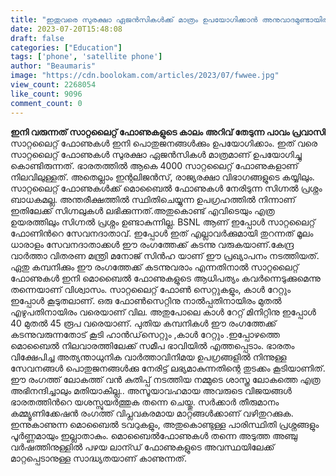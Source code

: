 ```yaml
---
title: "ഇതുവരെ സുരക്ഷാ ഏജൻസികൾക്ക് മാത്രം ഉപയോഗിക്കാൻ അനുവാദമുണ്ടായിരുന്ന സാറ്റലൈറ്റ് ഫോൺ ഇനി  പൊതുജനങ്ങൾക്കും ഉപയോഗിക്കാം, എന്താണ് അതിന്റെ സവിശേഷതകൾ"
date: 2023-07-20T15:48:08
draft: false
categories: ["Education"]
tags: ['phone', 'satellite phone']
author: "Beaumaris"
image: "https://cdn.boolokam.com/articles/2023/07/fwwee.jpg"
view_count: 2268054
like_count: 9096
comment_count: 0
---
```


**ഇനി വരുന്നത് സാറ്റലൈറ്റ് ഫോണുകളുടെ കാലം** **അറിവ് തേടുന്ന പാവം പ്രവാസി** സാറ്റലൈറ്റ് ഫോണുകള്‍ ഇനി പൊതുജനങ്ങള്‍ക്കും ഉപയോഗിക്കാം. ഇത് വരെ സാറ്റലൈറ്റ് ഫോണുകള്‍ സുരക്ഷാ ഏജന്‍സികള്‍ മാത്രമാണ് ഉപയോഗിച്ചു കൊണ്ടിരുന്നത്. ഭാരതത്തില്‍ ആകെ 4000 സാറ്റലൈറ്റ് ഫോണുകളാണ് നിലവിലുള്ളത്. അതെല്ലാം ഇന്റലിജന്‍സ്, രാജ്യരക്ഷാ വിഭാഗങ്ങളുടെ കയ്യിലും. സാറ്റലൈറ്റ് ഫോണുകള്‍ക്ക് മൊബൈല്‍ ഫോണുകള്‍ നേരിടുന്ന സിഗ്നല്‍ പ്രശ്നം ബാധകമല്ല. അന്തരീക്ഷത്തില്‍ സ്ഥിതിചെയ്യുന്ന ഉപഗ്രഹത്തില്‍ നിന്നാണ് ഇതിലേക്ക് സിഗ്നലുകള്‍ ലഭിക്കുന്നത്.അതുകൊണ്ട് എവിടെയും എത്ര ഉയരത്തിലും സിഗ്നല്‍ പ്രശ്നം ഉണ്ടാകുന്നില്ല. [](https://cdn.boolokam.com/articles/2023/07/fwwee.jpg) BSNL ആണ് ഇപ്പോള്‍ സാറ്റലൈറ്റ് ഫോണിന്‍റെ സേവനദാതാവ്. ഇപ്പോള്‍ ഇത് എല്ലാവര്‍ക്കുമായി തുറന്നത് മൂലം ധാരാളം സേവനദാതാക്കള്‍ ഈ രംഗത്തേക്ക് കടന്നു വരുകയാണ്.കേന്ദ്ര വാര്‍ത്താ വിതരണ മന്ത്രി മനോജ്‌ സിന്‍ഹ യാണ് ഈ പ്രഖ്യാപനം നടത്തിയത്. ഏതു കമ്പനിക്കും ഈ രംഗത്തേക്ക് കടന്നുവരാം എന്നതിനാല്‍ സാറ്റലൈറ്റ് ഫോണുകള്‍ ഇനി മൊബൈല്‍ ഫോണുകളുടെ ആധിപത്യം കവര്‍ന്നെടുക്കുമെന്നു തന്നെയാണ് വിശ്വാസം. സാറ്റലൈറ്റ് ഫോണ്‍ സെറ്റുകളും, കാള്‍ റേറ്റും ഇപ്പോള്‍ കൂടുതലാണ്. ഒരു ഫോണ്‍സെറ്റിനു നാല്‍പ്പതിനായിരം മുതല്‍ എഴുപതിനായിരം വരെയാണ് വില. അതുപോലെ കാള്‍ റേറ്റ് മിനിറ്റിനു ഇപ്പോള്‍ 40 മുതല്‍ 45 രൂപ വരെയാണ്. പുതിയ കമ്പനികള്‍ ഈ രംഗത്തേക്ക് കടന്നുവരുന്നതോട് കൂടി ഹാന്‍ഡ്‌സെറ്റും ,കാള്‍ റേറ്റും .ഇപ്പോഴത്തെ മൊബൈല്‍ നിലവാരത്തിലേക്ക് സമീപ ഭാവിയില്‍ എത്തപ്പെടാം. ഭാരതം വിക്ഷേപിച്ച അത്യന്താധുനിക വാര്‍ത്താവിനിമയ ഉപഗ്രങ്ങളില്‍ നിന്നുള്ള സേവനങ്ങള്‍ പൊതുജനങ്ങള്‍ക്കു നേരിട്ട് ലഭ്യമാകുന്നതിന്റെ തുടക്കം കൂടിയാണിത്. ഈ രംഗത്ത് ലോകത്ത് വന്‍ കുതിപ്പ് നടത്തിയ നമ്മുടെ ശാസ്ത്ര ലോകത്തെ എത്ര അഭിനന്ദിച്ചാലും മതിയാകില്ല.. അസൂയാവഹമായ അവരുടെ വിജയങ്ങള്‍ ഭാരതത്തിന്‍റെ യശസ്സുയര്‍ത്തുക തന്നെ ചെയ്തു. സര്‍ക്കാര്‍ തീരുമാനം കമ്മ്യൂണിക്കേഷന്‍ രംഗത്ത് വിപ്ലവകരമായ മാറ്റങ്ങള്‍ക്കാണ് വഴിതുറക്കുക. ഇന്നുകാണുന്ന മൊബൈല്‍ ടവറുകളും, അതുകൊണ്ടുള്ള പാരിസ്ഥിതി പ്രശ്നങ്ങളും പൂര്‍ണ്ണമായും ഇല്ലാതാകും. മൊബൈല്‍ഫോണുകള്‍ തന്നെ അടുത്ത അഞ്ചു വര്‍ഷത്തിനുള്ളില്‍ പഴയ ലാന്ഡ് ഫോണുകളുടെ അവസ്ഥയിലേക്ക് മാറ്റപ്പെടാനുള്ള സാദ്ധ്യതയാണ് കാണുന്നത്.
